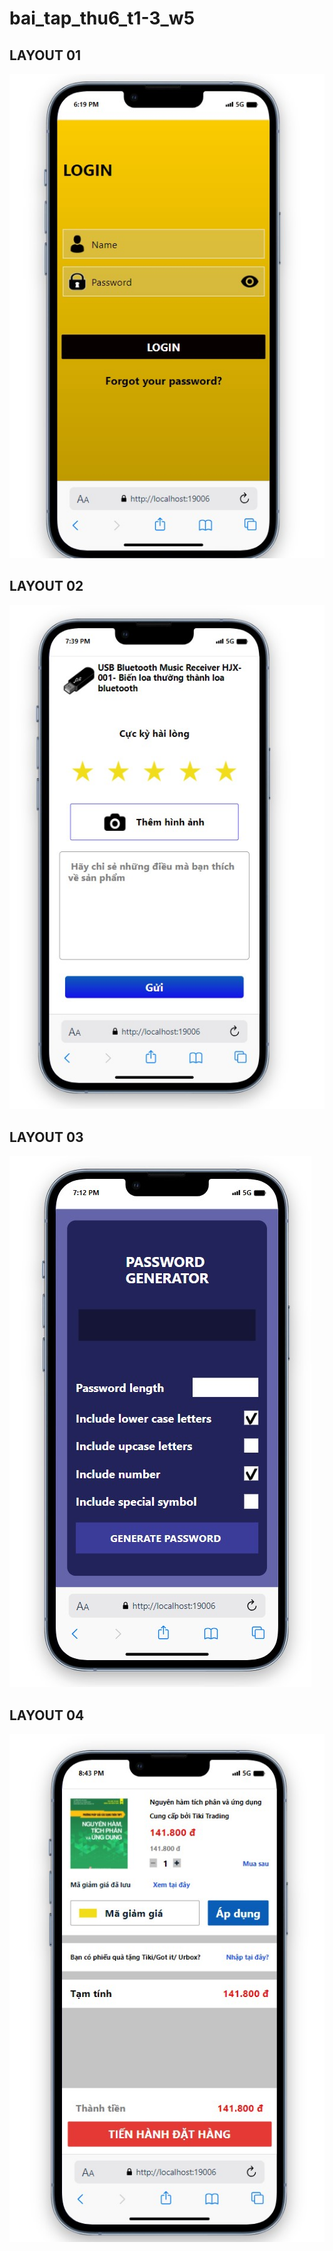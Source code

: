 # bai_tap_thu6_t1-3_w5
## LAYOUT 01 
 ![Ảnh home page phần 1](https://github.com/Vu14082002/bai_tap_thu6_t1-3_w5/blob/master/ketqua/layout01.jpg)
## LAYOUT 02
![Ảnh home page phần 1](https://github.com/Vu14082002/bai_tap_thu6_t1-3_w5/blob/master/ketqua/layout02.jpg)
## LAYOUT 03
![Ảnh home page phần 1](https://github.com/Vu14082002/bai_tap_thu6_t1-3_w5/blob/master/ketqua/layout03.jpg)
## LAYOUT 04
![Ảnh home page phần 1](https://github.com/Vu14082002/bai_tap_thu6_t1-3_w5/blob/master/ketqua/layout04.jpg)
